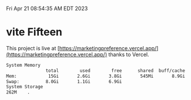 Fri Apr 21 08:54:35 AM EDT 2023

# vite Fifteen


This project is live at [https://marketingpreference.vercel.app/](https://marketingpreference.vercel.app/) thanks to Vercel.

```bash
System Memory
               total        used        free      shared  buff/cache   available
Mem:            15Gi       2.6Gi       3.8Gi       545Mi       8.9Gi        11Gi
Swap:          8.0Gi       1.1Gi       6.9Gi
System Storage
262M	.
```
